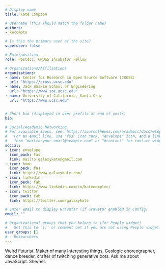 ```yaml
---
# Display name
title: Kate Compton

# Username (this should match the folder name)
authors:
- kecompto

# Is this the primary user of the site?
superuser: false

# Role/position
role: Postdoc, CROSS Incubator Fellow

# Organizations/Affiliations
organizations:
- name: Center for Research in Open Source Software (CROSS)
  url: "https://cross.ucsc.edu"
- name: Jack Baskin School of Engineering
  url: "https://www.soe.ucsc.edu"
- name: University of California, Santa Cruz
  url: "https://www.ucsc.edu"


# Short bio (displayed in user profile at end of posts)
bio:

# Social/Academic Networking
# For available icons, see: https://sourcethemes.com/academic/docs/widgets/#icons
#   For an email link, use "fas" icon pack, "envelope" icon, and a link in the
#   form "mailto:your-email@example.com" or "#contact" for contact widget.
social:
- icon: envelope
  icon_pack: fas
  link: mailto:galaxykate@gmail.com
- icon: home
  icon_pack: fas
  link: https://www.galaxykate.com/
- icon: linkedin
  icon_pack: fab
  link: https://www.linkedin.com/in/katecompton/
- icon: twitter
  icon_pack: fab
  link: https://twitter.com/galaxykate

# Enter email to display Gravatar (if Gravatar enabled in Config)
email: ""

# Organizational groups that you belong to (for People widget)
#   Set this to `[]` or comment out if you are not using People widget.  
user_groups: []
# - Researchers
---
```

Weird Futurist. Maker of many interesting things. Geologic choreographer, dance breeder, crafter of twitching generative bots. Ask me about JavaScript. She/her.
